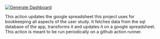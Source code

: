 [![Generate Dashboard](https://github.com/tattle-made/Comparative-Study-of-Various-Incentives-and-their-Effect-on-Content-Sharing-Behaviour/actions/workflows/test-cron.yml/badge.svg?branch=main&event=schedule)](https://github.com/tattle-made/Comparative-Study-of-Various-Incentives-and-their-Effect-on-Content-Sharing-Behaviour/actions/workflows/test-cron.yml)

This action updates the google spreadsheet this project uses for bookkeeping all aspects of the user study. It fetches data from the sql database of the app, transforms it and updates it on a google spreadsheet.
This action is meant to be run periodically on a github action runner.
